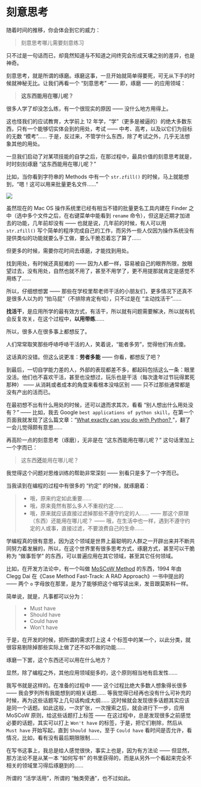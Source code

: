
# 刻意思考

随着时间的推移，你会体会到它的威力：

> 刻意思考哪儿需要刻意练习

只不过是一句话而已，却竟然知道与不知道之间终究会形成天壤之别的差异，也是神奇。

刻意思考，就是所谓的琢磨。琢磨这事，一旦开始就简单得要死，可无从下手的时候就神秘无比。让我们再看一个 “刻意思考” —— 即，琢磨 —— 的应用领域：

> **这东西能用在哪儿呢？**



很多人学了却没怎么练，有一个很现实的原因 —— 没什么地方用得上。

这也怪我们的应试教育，大学前上 12 年学，“学”（更多是被逼的）的绝大多数东西，只有一个能够切实体会到的用处，考试 —— 中考、高考，以及以它们为目标的无数 “模考”…… 于是，反过来，不管学什么东西，除了考试之外，几乎无法想象其他的用处。

一旦我们启动了对某项技能的自学之后，在那过程中，最具价值的刻意思考就是，时时刻刻琢磨 “这东西能用在哪儿呢？”

比如，当你看到字符串的 Methods 中有一个 `str.zfill()` 的时候，马上就能想到，“嗯！这可以用来批量更名文件……”

![](../images/rename-macos.png)

虽然现在的 Mac OS 操作系统里已经有相当不错的批量更名工具内建在 Finder 之中（选中多个文件之后，在右键菜单中能看到 `rename` 命令），但这是近期才加进去的功能，几年前却没有 —— 也就是说，几年前的时候，有人可以用 `str.zfill()` 写个简单的程序完成自己的工作，而另外一些人仅因为操作系统没有提供类似的功能就要么手工做，要么干脆忍着忘了算了……

但更多的时候，需要你花时间去琢磨，才能找到用处。

找到用处，有时候还真挺难的 —— 因为人都一样，容易被自己的眼界所限，放眼望过去，没有用处，自然也就不用了，甚至不用学了，更不用提那就肯定是感觉不用练了……

所以，仔细想想罢 —— 那些在学校里帮老师干活的小朋友们，更多情况下还真不是很多人以为的 “拍马屁”（不排除肯定有哈），只不过是在 “主动找活干”…… 

**找活干**，是应用所学的最有效方式，有活干，所以就有问题需要解决，所以就有机会反复攻关，在这个过程中，**以用带练**……

所以，很多人在很多事上都想反了。

人们常常取笑那些呼哧呼哧干活的人，笑着说，“能者多劳”，觉得他们有点傻。

这话真的没错。但这么说更准：**劳者多能** —— 你看，都想反了吧？

到最后，一切自学能力差的人，外部的表现都差不多，都起码包括这么一条：眼里没活。他们也不喜欢干活，甚至也没想过，玩乐也是干活（每次逢年过节玩得累死那种） —— 从消耗或者成本的角度来看根本没啥区别 —— 只不过那些通常都是没有产出的活而已。

在最初想不出有什么用处的时候，还可以退而求其次，看看 “别人想出什么用处没有？” —— 比如，我去 Google `best applications of python skill`，在第一个页面我就发现了这么篇文章：“[What exactly can you do with Python? ](https://medium.freecodecamp.org/what-can-you-do-with-python-the-3-main-applications-518db9a68a78)”，翻了一会儿觉得颇有意思……

再高阶一点的刻意思考（琢磨），无非是在 “这东西能用在哪儿呢？” 这句话里加上一个字而已：

> 这东西**还**能用在哪儿呢？

我觉得这个问题对思维训练的帮助非常深刻 —— 别看只是多了一个字而已。

当我读到在编程的过程中有很多的 “约定” 的时候，就琢磨着：

> * 哦，原来约定如此重要……
> * 哦，原来竟然有那么多人不重视约定……
> * 哦，原来就应该直接过滤掉那些不遵守约定的人……
> —— 那这个原理（东西）还能用在哪儿呢？
> —— 哦，在生活中也一样，遇到不遵守约定的人或事，直接过滤，不要浪费自己的生命……

学编程真的很有意思，因为这个领域是世界上最聪明的人群之一开辟出来并不断共同努力着发展的，所以，在这个世界里有很多思考方式，琢磨方式，甚至可以干脆称为 “做事哲学” 的东西，可以普遍应用在其它领域，甚至其它任何领域。

比如，在开发方法论中，有一个叫做 [MoSCoW Method](https://en.wikipedia.org/wiki/MoSCoW_method) 的东西，1994 年由 Clegg Dai 在《Case Method Fast-Track: A RAD Approach》一书中提出的 —— 两个 `o` 字母放在那里，是为了能够把这个缩写读出来，发音跟莫斯科一样。

简单说，就是，凡事都可以分为：

> * Must have
> * Should have
> * Could have
> * Won't have

于是，在开发的时候，把所谓的需求打上这 4 个标签中的某一个，以此分类，就很容易剔除掉那些实际上做了还不如不做的功能……

琢磨一下罢，这个东西还可以用在什么地方？

显然，除了编程之外，其他应用领域挺多的，这个原则相当地有启发性……

我写书就是这样的。在准备的过程中 —— 这个过程比绝大多数人想象得长很多 —— 我会罗列所有我能想到的相关话题…… 等我觉得已经再也没有什么可补充的时候，再为这些话题写上几句话构成大纲…… 这时候就会发现很多话题其实应该是同一个话题。如此这般，一次扩张，一次搜索之后，就会进行下一步，应用 MoSCoW 原则，给这些话题打上标签 —— 在这过程中，总是发现很多之前感觉必要的话题，其实可以打上 `Won't have` 的标签，于是，把它们剔除，然后从 `Must have` 开始写起，直到 `Should have`，至于 `Could have` 看时间是否允许，看情况，比如，看有没有最后期限限制……

在写书这事上，我总是给人感觉很快，事实上也是，因为有方法论 —— 但显然，那方法论不是从某一本 “如何写书” 的书里获得的，而是从另外一个看起来完全不相关的领域里习得后琢磨到的……

所谓的 “活学活用”，所谓的 “触类旁通”，也不过如此。
